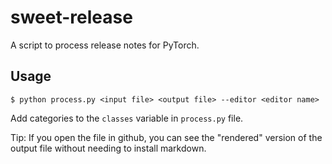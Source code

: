 # sweet-release
A script to process release notes for PyTorch.

## Usage
```shell
$ python process.py <input file> <output file> --editor <editor name>
```

Add categories to the `classes` variable in `process.py` file.

Tip: If you open the file in github, you can see the "rendered" version of the output file without needing to install markdown.
